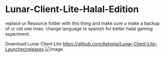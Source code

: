 # Lunar-Client-Lite-Halal-Edition
replace ur Resource folder with this thing and make sure u make a backup of ur old one lmao.
change language to spanish for better halal gaming experiment.


Download Lunar Client Lite https://github.com/Aetopia/Lunar-Client-Lite-Launcher/releases
![image](https://user-images.githubusercontent.com/87768156/144748824-92f78de0-c6da-41aa-88c7-ed93b1dfad94.png)
